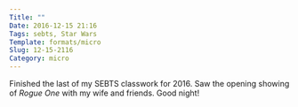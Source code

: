 ```yaml
---
Title: ""
Date: 2016-12-15 21:16
Tags: sebts, Star Wars
Template: formats/micro
Slug: 12-15-2116
Category: micro
---
```


Finished the last of my SEBTS classwork for 2016. Saw the opening showing of _Rogue One_ with my wife and friends. Good night!
